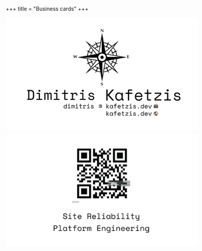 +++
title = "Business cards"
+++

<img
  style="
    display: block;
    margin-left: auto;
    margin-right: auto;
    width: auto;
  "
  src="card/business-card-front.svg"
  alt="Dimitris business Card front">
</img>

<img
  style="
    display: block;
    margin-left: auto;
    margin-right: auto;
    width: auto;
  "
  src="card/business-card-back.svg"
  alt="Dimitris business Card back">
</img>
